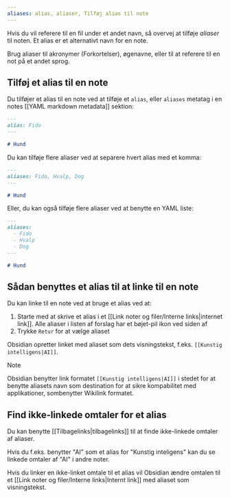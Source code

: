 ```yaml
---
aliases: alias, aliaser, Tilføj alias til note
---
```


Hvis du vil referere til en fil under et andet navn, så overvej at tilføje _aliaser_ til noten. Et alias er et alternativt navn for en note.

Brug aliaser til akronymer (Forkortelser), øgenavne, eller til at referere til en not på et andet sprog.

## Tilføj et alias til en note

Du tilføjer et alias til en note ved at tilføje et `alias`, eller `aliases` metatag i en notes [[YAML markdown metadata]] sektion:

```md
---
alias: Fido
---

# Hund
```

Du kan tilføje flere aliaser ved at separere hvert alias med et komma:

```md
---
aliases: Fido, Hvalp, Dog
---

# Hund
```

Eller, du kan også tilføje flere aliaser ved at benytte en YAML liste:

```md
---
aliases: 
  - Fido
  - Hvalp
  - Dog
---

# Hund
```

## Sådan benyttes et alias til at linke til en note

Du kan linke til en note ved at bruge et alias ved at:

1. Starte med at skrive et alias i et [[Link noter og filer/Interne links|internet link]]. Alle aliaser i listen af forslag har et bøjet-pil ikon ved siden af
2. Trykke `Retur` for at vælge aliaset

Obsidian opretter linket med aliaset som dets visningstekst, f.eks. `[[Kunstig intelligens|AI]]`.

> [!note]
> Obsidian benytter link formatet `[[Kunstig intelligens|AI]]` i stedet for at benytte aliasets navn som destination for at sikre kompabilitet med applikationer, sombenytter Wikilink formatet.

## Find ikke-linkede omtaler for et alias

Du kan benytte [[Tilbagelinks|tilbagelinks]] til at finde ikke-linkede omtaler af aliaser.

Hvis du f.eks. benytter "AI" som et alias for "Kunstig inteligens" kan du se linkede omtaler af "AI" i andre noter.

Hvis du linker en ikke-linket omtale  til et alias vil Obsidian ændre omtalen til et [[Link noter og filer/Interne links|Internt link]] med aliaset som visningstekst.
